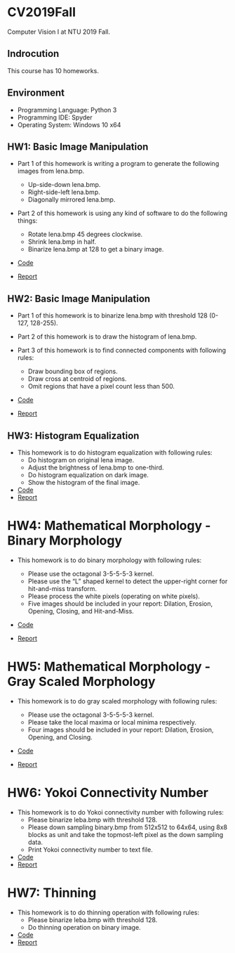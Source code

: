# CV2019Fall

Computer Vision I at NTU 2019 Fall.

## Indrocution

This course has 10 homeworks.

## Environment

* Programming Language: Python 3
* Programming IDE: Spyder
* Operating System: Windows 10 x64

## HW1: Basic Image Manipulation

* Part 1 of this homework is writing a program to generate the following images from lena.bmp.
  * Up-side-down lena.bmp.
  * Right-side-left lena.bmp.
  * Diagonally mirrored lena.bmp.
* Part 2 of this homework is using any kind of software to do the following things:
  * Rotate lena.bmp 45 degrees clockwise.
  * Shrink lena.bmp in half.
  * Binarize lena.bmp at 128 to get a binary image.

* [Code](https://github.com/vincent0628/CV2019Fall/blob/master/R08921005_HW1_ver1/R08921005_HW1_ver1.py)
* [Report](https://github.com/vincent0628/CV2019Fall/blob/master/R08921005_HW1_ver1/R08921005_HW1_ver1.pdf)

## HW2: Basic Image Manipulation

* Part 1 of this homework is to binarize lena.bmp with threshold 128 (0-127, 128-255).
* Part 2 of this homework is to draw the histogram of lena.bmp.

* Part 3 of this homework is to find connected components with following rules:
  * Draw bounding box of regions.
  * Draw cross at centroid of regions.
  * Omit regions that have a pixel count less than 500.

* [Code](https://github.com/vincent0628/CV2019Fall/blob/master/R08921005_HW2_ver2/R08921005_HW2_ver2.py)
* [Report](https://github.com/vincent0628/CV2019Fall/blob/master/R08921005_HW2_ver2/R08921005_HW2_ver2.pdf)

## HW3: Histogram Equalization

* This homework is to do histogram equalization with following rules:
  * Do histogram on original lena image.
  * Adjust the brightness of lena.bmp to one-third.
  * Do histogram equalization on dark image.
  * Show the histogram of the final image.
* [Code](https://github.com/vincent0628/CV2019Fall/blob/master/R08921005_HW3_ver1/R08921005_HW3_ver1.py)
* [Report](https://github.com/vincent0628/CV2019Fall/blob/master/R08921005_HW3_ver1/R08921005_HW3_ver1.pdf)

# HW4: Mathematical Morphology - Binary Morphology
* This homework is to do binary morphology with following rules:
   * Please use the octagonal 3-5-5-5-3 kernel.
   * Please use the “L” shaped kernel to detect the upper-right corner for hit-and-miss transform.
   * Please process the white pixels (operating on white pixels).
   * Five images should be included in your report: Dilation, Erosion, Opening, Closing, and Hit-and-Miss.
   
* [Code](https://github.com/vincent0628/CV2019Fall/blob/master/R08921005_HW4_ver1/HW4.py)
* [Report](https://github.com/vincent0628/CV2019Fall/blob/master/R08921005_HW4_ver1/R08921005_HW4_ver1.pdf)


# HW5: Mathematical Morphology - Gray Scaled Morphology

* This homework is to do gray scaled morphology with following rules:
   * Please use the octagonal 3-5-5-5-3 kernel.
   * Please take the local maxima or local minima respectively.
   * Four images should be included in your report: Dilation, Erosion, Opening, and Closing.
  
* [Code](https://github.com/vincent0628/CV2019Fall/blob/master/R08921005_HW5_ver1/HW5.py) 
* [Report](https://github.com/vincent0628/CV2019Fall/blob/master/R08921005_HW5_ver1/R08921005_HW5_ver1.pdf)


# HW6: Yokoi Connectivity Number
* This homework is to do Yokoi connectivity number with following rules:
   * Please binarize leba.bmp with threshold 128.
   * Please down sampling binary.bmp from 512x512 to 64x64, using 8x8 blocks as unit and take the topmost-left pixel as the down sampling data.
   * Print Yokoi connectivity number to text file.
* [Code](https://github.com/vincent0628/CV2019Fall/blob/master/R08921005_HW6_ver1/HW6.py)
* [Report](https://github.com/vincent0628/CV2019Fall/blob/master/R08921005_HW6_ver1/R08921005_HW6_ver1.pdf)


# HW7: Thinning
* This homework is to do thinning operation with following rules:
   * Please binarize leba.bmp with threshold 128.
   * Do thinning operation on binary image.
* [Code](https://github.com/vincent0628/CV2019Fall/blob/master/R08921005_HW7_ver1/HW7.py)
* [Report](https://github.com/vincent0628/CV2019Fall/blob/master/R08921005_HW7_ver1/R08921005_HW7_ver1.pdf)
